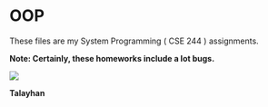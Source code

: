 OOP
===

These files are my System Programming ( CSE 244 ) assignments.

<strong>Note: Certainly, these homeworks include a lot bugs.

<a href="http://hizliresim.com/KrOO8z"><img src="http://i.hizliresim.com/KrOO8z.png" /></a>

Talayhan</strong>

